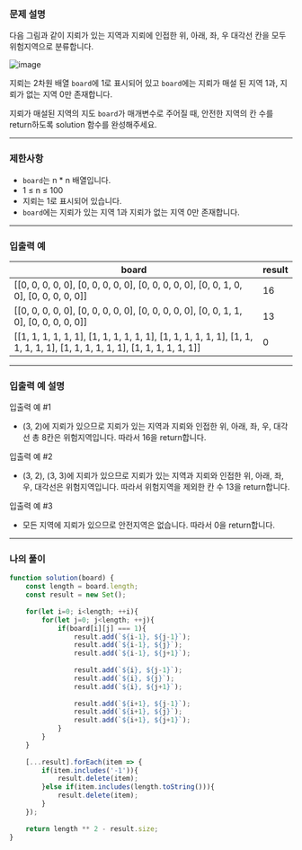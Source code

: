 ### **문제 설명**

다음 그림과 같이 지뢰가 있는 지역과 지뢰에 인접한 위, 아래, 좌, 우 대각선 칸을 모두 위험지역으로 분류합니다.

![image](https://user-images.githubusercontent.com/4418255/218399639-e0af5057-1258-4729-a954-32f68c888132.png)


지뢰는 2차원 배열 `board`에 1로 표시되어 있고 `board`에는 지뢰가 매설 된 지역 1과, 지뢰가 없는 지역 0만 존재합니다.

지뢰가 매설된 지역의 지도 `board`가 매개변수로 주어질 때, 안전한 지역의 칸 수를 return하도록 solution 함수를 완성해주세요.

---

### 제한사항

- `board`는 n * n 배열입니다.
- 1 ≤ n ≤ 100
- 지뢰는 1로 표시되어 있습니다.
- `board`에는 지뢰가 있는 지역 1과 지뢰가 없는 지역 0만 존재합니다.

---

### 입출력 예

| board | result |
| --- | --- |
| [[0, 0, 0, 0, 0], [0, 0, 0, 0, 0], [0, 0, 0, 0, 0], [0, 0, 1, 0, 0], [0, 0, 0, 0, 0]] | 16 |
| [[0, 0, 0, 0, 0], [0, 0, 0, 0, 0], [0, 0, 0, 0, 0], [0, 0, 1, 1, 0], [0, 0, 0, 0, 0]] | 13 |
| [[1, 1, 1, 1, 1, 1], [1, 1, 1, 1, 1, 1], [1, 1, 1, 1, 1, 1], [1, 1, 1, 1, 1, 1], [1, 1, 1, 1, 1, 1], [1, 1, 1, 1, 1, 1]] | 0 |

---

### 입출력 예 설명

입출력 예 #1

- (3, 2)에 지뢰가 있으므로 지뢰가 있는 지역과 지뢰와 인접한 위, 아래, 좌, 우, 대각선 총 8칸은 위험지역입니다. 따라서 16을 return합니다.

입출력 예 #2

- (3, 2), (3, 3)에 지뢰가 있으므로 지뢰가 있는 지역과 지뢰와 인접한 위, 아래, 좌, 우, 대각선은 위험지역입니다. 따라서 위험지역을 제외한 칸 수 13을 return합니다.

입출력 예 #3

- 모든 지역에 지뢰가 있으므로 안전지역은 없습니다. 따라서 0을 return합니다.

---

### 나의 풀이

```javascript
function solution(board) {
    const length = board.length;
    const result = new Set();
    
    for(let i=0; i<length; ++i){
        for(let j=0; j<length; ++j){
            if(board[i][j] === 1){
                result.add(`${i-1}, ${j-1}`);
                result.add(`${i-1}, ${j}`);
                result.add(`${i-1}, ${j+1}`);
                
                result.add(`${i}, ${j-1}`);
                result.add(`${i}, ${j}`);
                result.add(`${i}, ${j+1}`);
                
                result.add(`${i+1}, ${j-1}`);
                result.add(`${i+1}, ${j}`);
                result.add(`${i+1}, ${j+1}`);
            }
        }     
    }
    
    [...result].forEach(item => {
        if(item.includes('-1')){
            result.delete(item);
        }else if(item.includes(length.toString())){
            result.delete(item);
        }
    });
    
    return length ** 2 - result.size;
}

```